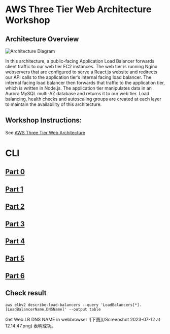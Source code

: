 # AWS Three Tier Web Architecture Workshop

## Architecture Overview
![Architecture Diagram](https://github.com/aws-samples/aws-three-tier-web-architecture-workshop/blob/main/application-code/web-tier/src/assets/3TierArch.png)

In this architecture, a public-facing Application Load Balancer forwards client traffic to our web tier EC2 instances. The web tier is running Nginx webservers that are configured to serve a React.js website and redirects our API calls to the application tier’s internal facing load balancer. The internal facing load balancer then forwards that traffic to the application tier, which is written in Node.js. The application tier manipulates data in an Aurora MySQL multi-AZ database and returns it to our web tier. Load balancing, health checks and autoscaling groups are created at each layer to maintain the availability of this architecture.

## Workshop Instructions:

See [AWS Three Tier Web Architecture](https://catalog.us-east-1.prod.workshops.aws/workshops/85cd2bb2-7f79-4e96-bdee-8078e469752a/en-US)

# CLI
## [Part 0](part0.md)
## [Part 1](part1.md)
## [Part 2](part2.md)
## [Part 3](part3.md)
## [Part 4](part4.md)
## [Part 5](part5.md)
## [Part 6](part6.md)

## Check result
```
aws elbv2 describe-load-balancers --query 'LoadBalancers[*].[LoadBalancerName,DNSName]' --output table
```
Get Web LB DNS NAME in webbrowser
![下图](/Screenshot 2023-07-12 at 12.14.47.png) 表明成功。

